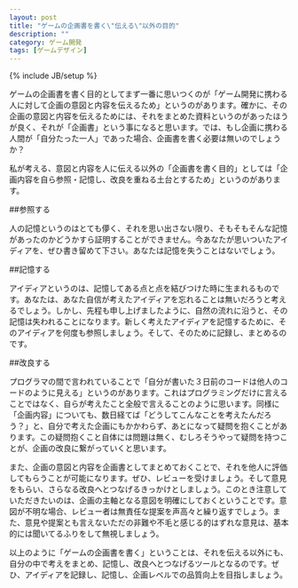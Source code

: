 ```yaml
---
layout: post
title: "ゲームの企画書を書く\"伝える\"以外の目的"
description: ""
category: ゲーム開発
tags: [ゲームデザイン]
---
```

{% include JB/setup %}

ゲームの企画書を書く目的としてまず一番に思いつくのが「ゲーム開発に携わる人に対して企画の意図と内容を伝えるため」というのがあります。確かに、その企画の意図と内容を伝えるためには、それをまとめた資料というのがあったほうが良く、それが「企画書」という事になると思います。では、もし企画に携わる人間が「自分たった一人」であった場合、企画書を書く必要は無いのでしょうか？

私が考える、意図と内容を人に伝える以外の「企画書を書く目的」としては「企画内容を自ら参照・記憶し、改良を重ねる土台とするため」というのがあります。

##参照する

人の記憶というのはとても儚く、それを思い出さない限り、そもそもそんな記憶があったのかどうかすら証明することができません。今あなたが思いついたアイディアを、ぜひ書き留めて下さい。あなたは記憶を失うことはないでしょう。

##記憶する

アイディアというのは、記憶してある点と点を結びつけた時に生まれるものです。あなたは、あなた自信が考えたアイディアを忘れることは無いだろうと考えるでしょう。しかし、先程も申し上げましたように、自然の流れに沿うと、その記憶は失われることになります。新しく考えたアイディアを記憶するために、そのアイディアを何度も参照しましょう。そして、そのために記録し、まとめるのです。

##改良する

プログラマの間で言われていることで「自分が書いた３日前のコードは他人のコードのように見える」というのがあります。これはプログラミングだけに言えることではなく、自らが考えたこと全般で言えることのように思います。同様に「企画内容」についても、数日経てば「どうしてこんなことを考えたんだろう？」と、自分で考えた企画にもかかわらず、あとになって疑問を抱くことがあります。この疑問抱くこと自体には問題は無く、むしろそうやって疑問を持つことが、企画の改良に繋がっていくと思います。

また、企画の意図と内容を企画書としてまとめておくことで、それを他人に評価してもらうことが可能になります。ぜひ、レビューを受けましょう。そして意見をもらい、さらなる改良へとつなげるきっかけとしましょう。このとき注意していただきたいのは、企画の主軸となる意図を明確にしておくということです。意図が不明な場合、レビュー者は無責任な提案を声高々と繰り返すでしょう。また、意見や提案とも言えないただの非難や不毛と感じる的はずれな意見は、基本的には聞いてるふりをして無視しましょう。

以上のように「ゲームの企画書を書く」ということは、それを伝える以外にも、自分の中で考えをまとめ、記憶し、改良へとつなげるツールとなるのです。ぜひ、アイディアを記録し、記憶し、企画レベルでの品質向上を目指しましょう。
